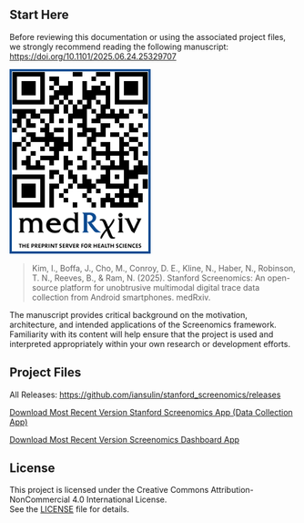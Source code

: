 ## Start Here

Before reviewing this documentation or using the associated project files, we strongly recommend reading the following manuscript: https://doi.org/10.1101/2025.06.24.25329707

![QR code linking to the Screenomics preprint](https://github.com/iansulin/stanford_screenomics/blob/main/x_Assets/qr_screenomics-preprint.png?raw=true)

> Kim, I., Boffa, J., Cho, M., Conroy, D. E., Kline, N., Haber, N., Robinson, T. N., Reeves, B., & Ram, N. (2025). Stanford Screenomics: An open-source platform for unobtrusive multimodal digital trace data collection from Android smartphones. medRxiv. 

The manuscript provides critical background on the motivation, architecture, and intended applications of the Screenomics framework. Familiarity with its content will help ensure that the project is used and interpreted appropriately within your own research or development efforts.


## Project Files
All Releases: https://github.com/iansulin/stanford_screenomics/releases

[Download Most Recent Version Stanford Screenomics App (Data Collection App)](https://github.com/iansulin/stanford_screenomics/releases/download/Project-Files_Stanford-Screenomics/StanfordScreenomics_External_062825.zip)

[Download Most Recent Version Screenomics Dashboard App](https://github.com/iansulin/stanford_screenomics/releases/download/Project-Files_Screenomics-Dashboard/ScreenomicsDashboard_External_062025.zip)



## License

This project is licensed under the Creative Commons Attribution-NonCommercial 4.0 International License.  
See the [LICENSE](./LICENSE) file for details.
